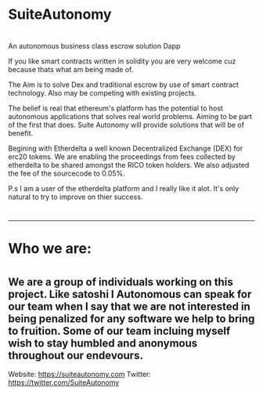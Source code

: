 # SuiteAutonomy
#
An autonomous business class escrow solution Dapp

If you like smart contracts written in solidity you are very welcome cuz because thats what am being made of. 

The Aim is to solve Dex and traditional escrow by use of smart contract technology. Also may be competing with existing projects.

The belief is real that ethereum's platform has the potential to host autonomous applications that solves real world problems. Aiming to be part of the first that does. Suite Autonomy will provide solutions that will be of benefit.

Begining with Etherdelta a well known Decentralized Exchange (DEX) for erc20 tokens. We are enabling the proceedings from fees collected by etherdelta to be shared amongst the RICO token holders. We also adjusted the fee of the sourcecode to 0.05%.

P.s I am a user of the etherdelta platform and I really like it alot. It's only natural to try to improve on thier success.
#
--------------------------------------------------------------------------------------------------------------------------------

# Who we are: 
#
We are a group of individuals working on this project. Like satoshi I Autonomous can speak for our team when I say that we are not interested in being penalized for any software we help to bring to fruition. Some of our team incluing myself wish to stay humbled and anonymous throughout our endevours. 
 ---------------------------------------------------------------------------

Website: https://suiteautonomy.com
Twitter: https://twitter.com/SuiteAutonomy

